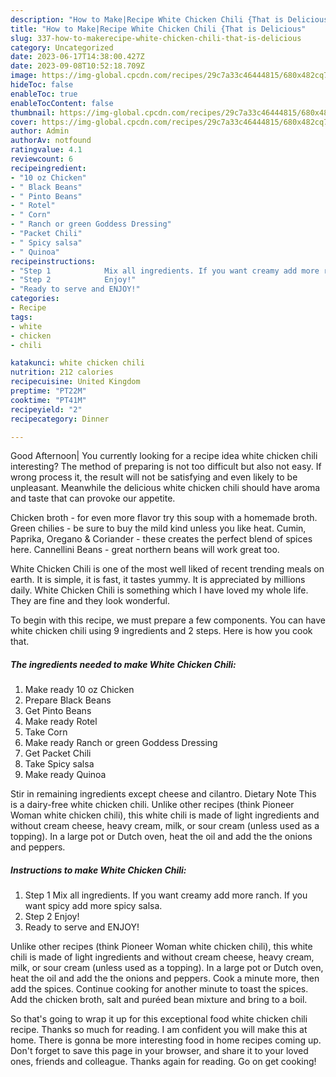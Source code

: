 ```yaml
---
description: "How to Make|Recipe White Chicken Chili {That is Delicious"
title: "How to Make|Recipe White Chicken Chili {That is Delicious"
slug: 337-how-to-makerecipe-white-chicken-chili-that-is-delicious
category: Uncategorized
date: 2023-06-17T14:38:00.427Z
date: 2023-09-08T10:52:18.709Z
image: https://img-global.cpcdn.com/recipes/29c7a33c46444815/680x482cq70/white-chicken-chili-recipe-main-photo.jpg
hideToc: false
enableToc: true
enableTocContent: false
thumbnail: https://img-global.cpcdn.com/recipes/29c7a33c46444815/680x482cq70/white-chicken-chili-recipe-main-photo.jpg
cover: https://img-global.cpcdn.com/recipes/29c7a33c46444815/680x482cq70/white-chicken-chili-recipe-main-photo.jpg
author: Admin
authorAv: notfound
ratingvalue: 4.1
reviewcount: 6
recipeingredient:
- "10 oz Chicken"
- " Black Beans"
- " Pinto Beans"
- " Rotel"
- " Corn"
- " Ranch or green Goddess Dressing"
- "Packet Chili"
- " Spicy salsa"
- " Quinoa"
recipeinstructions:
- "Step 1            Mix all ingredients. If you want creamy add more ranch. If you want spicy add more spicy salsa."
- "Step 2            Enjoy!"
- "Ready to serve and ENJOY!"
categories:
- Recipe
tags:
- white
- chicken
- chili

katakunci: white chicken chili 
nutrition: 212 calories
recipecuisine: United Kingdom
preptime: "PT22M"
cooktime: "PT41M"
recipeyield: "2"
recipecategory: Dinner

---
```



Good Afternoon| You currently looking for a recipe idea white chicken chili interesting? The method of preparing is not too difficult but also not easy. If wrong process it, the result will not be satisfying and even likely to be unpleasant. Meanwhile the delicious white chicken chili should have aroma and taste that can provoke our appetite.





Chicken broth - for even more flavor try this soup with a homemade broth. Green chilies - be sure to buy the mild kind unless you like heat. Cumin, Paprika, Oregano &amp; Coriander - these creates the perfect blend of spices here. Cannellini Beans - great northern beans will work great too.

White Chicken Chili is one of the most well liked of recent trending meals on earth. It is simple, it is fast, it tastes yummy. It is appreciated by millions daily. White Chicken Chili is something which I have loved my whole life. They are fine and they look wonderful.


To begin with this recipe, we must prepare a few components. You can have white chicken chili using 9 ingredients and 2 steps. Here is how you cook that.

<!--inarticleads1-->

##### The ingredients needed to make White Chicken Chili:

1. Make ready 10 oz Chicken
1. Prepare  Black Beans
1. Get  Pinto Beans
1. Make ready  Rotel
1. Take  Corn
1. Make ready  Ranch or green Goddess Dressing
1. Get Packet Chili
1. Take  Spicy salsa
1. Make ready  Quinoa


Stir in remaining ingredients except cheese and cilantro. Dietary Note This is a dairy-free white chicken chili. Unlike other recipes (think Pioneer Woman white chicken chili), this white chili is made of light ingredients and without cream cheese, heavy cream, milk, or sour cream (unless used as a topping). In a large pot or Dutch oven, heat the oil and add the the onions and peppers. 

<!--inarticleads2-->

##### Instructions to make White Chicken Chili:

1. Step 1            Mix all ingredients. If you want creamy add more ranch. If you want spicy add more spicy salsa.
1. Step 2            Enjoy!
1. Ready to serve and ENJOY!

Unlike other recipes (think Pioneer Woman white chicken chili), this white chili is made of light ingredients and without cream cheese, heavy cream, milk, or sour cream (unless used as a topping). In a large pot or Dutch oven, heat the oil and add the the onions and peppers. Cook a minute more, then add the spices. Continue cooking for another minute to toast the spices. Add the chicken broth, salt and puréed bean mixture and bring to a boil. 

So that's going to wrap it up for this exceptional food white chicken chili recipe. Thanks so much for reading. I am confident you will make this at home. There is gonna be more interesting food in home recipes coming up. Don't forget to save this page in your browser, and share it to your loved ones, friends and colleague. Thanks again for reading. Go on get cooking!
